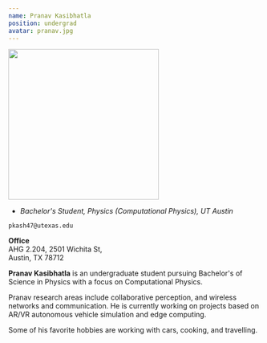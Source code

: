 ```yaml
---
name: Pranav Kasibhatla
position: undergrad
avatar: pranav.jpg
---
```


<img width="300" src="{{site.baseurl}}/images/people/{{page.avatar}}" data-action="zoom">

- _Bachelor's Student, Physics (Computational Physics), UT Austin_<br>

<i class="fa fa-envelope-o"></i> `pkash47@utexas.edu`<br>
<!-- <i class="fa fa-newspaper-o"></i> [Resume (pdf)](/documents/fp_resume.pdf)<br> -->
<!-- <i class="fa fa-external-link"></i> [Personal Website](https://spsharan.com/) -->

**Office**<br>
AHG 2.204, 2501 Wichita St,<br>
Austin, TX 78712

<span class="sc">**Pranav Kasibhatla**</span> is an undergraduate student pursuing Bachelor's of Science in Physics with a focus on Computational Physics.

Pranav research areas include collaborative perception, and wireless networks and communication. He is currently working on projects based on
AR/VR autonomous vehicle simulation and edge computing.

Some of his favorite hobbies are working with cars, cooking, and travelling.
